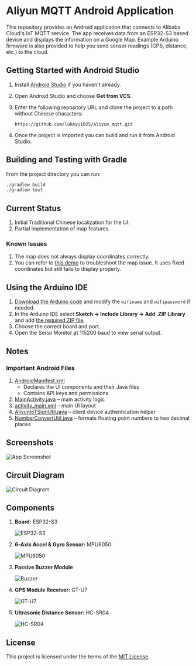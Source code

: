 # Aliyun MQTT Android Application

This repository provides an Android application that connects to Alibaba Cloud's IoT MQTT service. The app receives data from an ESP32-S3 based device and displays the information on a Google Map. Example Arduino firmware is also provided to help you send sensor readings (GPS, distance, etc.) to the cloud.

## Getting Started with Android Studio

1. Install [Android Studio](https://developer.android.com/studio?hl=en) if you haven't already.
2. Open Android Studio and choose **Get from VCS**.
3. Enter the following repository URL and clone the project to a path without Chinese characters:

   `https://github.com/lukeyu1025/aliyun_mqtt.git`
4. Once the project is imported you can build and run it from Android Studio.

## Building and Testing with Gradle

From the project directory you can run:

```bash
./gradlew build
./gradlew test
```

## Current Status

1. Initial Traditional Chinese localization for the UI.
2. Partial implementation of map features.

### Known Issues

1. The map does not always display coordinates correctly.
2. You can refer to [this demo](https://github.com/lukeyu1025/My_Application.git) to troubleshoot the map issue. It uses fixed coordinates but still fails to display properly.

## Using the Arduino IDE

1. [Download the Arduino code](https://github.com/lukeyu1025/grad_project_arduino.git) and modify the `wifiname` and `wifipassword` if needed.
2. In the Arduino IDE select **Sketch → Include Library → Add .ZIP Library** and add [the required ZIP file](https://drive.google.com/drive/folders/13STSmsaVkMZMrOnQPTcPOoKlixBiJ3B0?usp=sharing).
3. Choose the correct board and port.
4. Open the Serial Monitor at 115200 baud to view serial output.

## Notes

### Important Android Files

1. [AndroidManifest.xml](app/src/main/AndroidManifest.xml)
   - Declares the UI components and their Java files
   - Contains API keys and permissions
2. [MainActivity.java](app/src/main/java/com/example/aliyun_mqtt/MainActivity.java) – main activity logic
3. [activity_main.xml](app/src/main/res/layout/activity_main.xml) – main UI layout
4. [AliyunIoTSignUtil.java](app/src/main/java/com/example/aliyun_mqtt/AliyunIoTSignUtil.java) – client device authentication helper
5. [NumberConvertUtil.java](app/src/main/java/com/example/aliyun_mqtt/NumberConvertUtil.java) – formats floating point numbers to two decimal places

## Screenshots

![App Screenshot](https://github.com/lukeyu1025/aliyun_mqtt/assets/74660025/3d4abcf7-1d2e-478b-832d-228847515d9c)

## Circuit Diagram

![Circuit Diagram](https://github.com/lukeyu1025/aliyun_mqtt/assets/74660025/05bd4b87-a152-43c6-9f0b-be84c57c6573)

## Components

1. **Board:** ESP32-S3

   ![ESP32-S3](https://github.com/lukeyu1025/aliyun_mqtt/assets/74660025/07170907-84ac-4518-922b-6bccf5cb4afe)
2. **6-Axis Accel & Gyro Sensor:** MPU6050

   ![MPU6050](https://github.com/lukeyu1025/aliyun_mqtt/assets/74660025/19846bf0-3e2c-41a1-aa43-b7c62f292ee8)
3. **Passive Buzzer Module**

   ![Buzzer](https://github.com/lukeyu1025/aliyun_mqtt/assets/74660025/b8a4919f-8bdc-4d00-9761-de6a885b65d2)
4. **GPS Module Receiver:** GT-U7

   ![GT-U7](https://github.com/lukeyu1025/aliyun_mqtt/assets/74660025/d13c9c77-c50f-4c68-91eb-666046db5f90)
5. **Ultrasonic Distance Sensor:** HC-SR04

   ![HC-SR04](https://github.com/lukeyu1025/aliyun_mqtt/assets/74660025/7a12d8db-a872-4dd2-bfe6-60e51e008e18)

## License

This project is licensed under the terms of the [MIT License](LICENSE).
